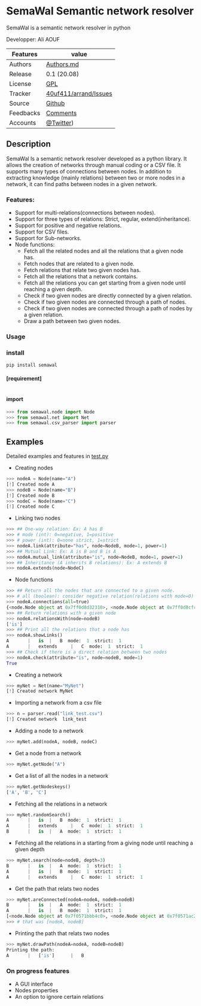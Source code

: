 # SemaWal Semantic network resolver
SemaWal is a semantic network resolver in python

<!--![arrand logo](doc/arrand_header.png  "arrand logo")-->
<!--![PyPI - Downloads](https://img.shields.io/pypi/dm/arrand)-->

  Developper:  Ali AOUF

Features |   value
---------|---------------------------------------------------------------------------------
Authors  | [Authors.md](https://github.com/40uf411/SemaWal/master/AUTHORS.md)
Release  | 0.1 (20.08)
License  |[GPL](https://github.com/40uf411/SemaWal/master/LICENSE)
Tracker  |[40uf411/arrand/Issues](https://github.com/40uf411/SemaWal/issues)
Source  |[Github](http://github.com/40uf411/SemaWal)
Feedbacks  |[Comments](https://github.com/40uf411/SemaWal/)
Accounts  |[@Twitter](https://twitter.com/40uf411))

## Description

SemaWal Is a semantic network resolver developed as a python library. It allows the creation of networks through manual coding or a CSV file. It supports many types of connections between nodes.
In addition to extracting knowledge (mainly relations) between two or more nodes in a network, it can find paths between nodes in a given network.

###  Features:
* Support for multi-relations(connections between nodes).
* Support for three types of relations: Strict, regular, extend(inheritance).
* Support for positive and negative relations.
* Support for CSV files.
* Support for Sub-networks.
* Node functions:
	* Fetch all the related nodes and all the relations that a given node has. 
	* Fetch nodes that are related to a given node.	
	* Fetch relations that relate two given nodes has.
	* Fetch all the relations that a network contains.
	* Fetch all the relations you can get starting from a given node until reaching a given depth.
	* Check if two given nodes are directly connected by a given relation.
	* Check if two given nodes are connected through a path of nodes.
	* Check if two given nodes are connected through a path of nodes by a given relation.
	* Draw a path between two given nodes.

### Usage
### install
```shell
pip install semawal
```
#### [requirement]
```
```

#### import
```python
>>> from semawal.node import Node
>>> from semawal.net import Net
>>> from semawal.csv_parser import parser
```
## Examples

Detailed examples and features in [test.py](tests/test.py) 

*  Creating nodes
```python
>>> nodeA = Node(name="A")
[!] Created node A
>>> nodeB = Node(name="B")
[!] Created node B
>>> nodeC = Node(name="C")
[!] Created node C
```

*  Linking two nodes
```python
>>> ## One-way relation: Ex: A has B
>>> # mode (int): 0=negative, 1=positive
>>> # power (int): 0=none strict, 1=strict
>>> nodeA.link(attribute="has", node=NodeB, mode=1, power=1)
>>> ## Mutual Link: Ex: A is B and B is A
>>> nodeA.mutual_link(attribute="is", node=NodeB, mode=1, power=1)
>>> ## Inheritance (A inherits B relations): Ex: A extends B
>>> nodeA.extends(node=NodeC)
```

* Node functions
```python
>>> ## Return all the nodes that are connected to a given node.
>>> # all (boolean): consider negative relation(relations with mode=0) like "is not", "has not"... 
>>> nodeA.connections(all=true)
{<node.Node object at 0x7ff0d8d32310>, <node.Node object at 0x7ff0d8cfcfd0>}
>>> ## Return relations with a given node
>>> nodeA.relationsWith(node=nodeB)
['is']
>>> ## Print all the relations that a node has
>>> nodeA.showLinks()
A       |   is  |   B  mode:  1  strict:  1
A       |   extends     |   C  mode:  1  strict:  1
>>> ## Check if there is a direct relation between two nodes
>>> nodeA.check(attribute="is", node=nodeB, mode=1)
True
```

*  Creating a network
```python
>>> myNet = Net(name="MyNet")
[!] Created network MyNet
```

*  Importing a network from a csv file
```python
>>> n = parser.read("link_test.csv")
[!] Created network  link_test
```

*  Adding a node to a network
```python
>>> myNet.add(nodeA, nodeB, nodeC)
```

*  Get a node from a network
```python
>>> myNet.getNode("A")
```

*  Get a list of all the nodes in a network
```python
>>> myNet.getNodeskeys()
['A', 'B', 'C']
```

*  Fetching all the relations in a network
```python
>>> myNet.randomSearch()
A       |   is  |   B  mode:  1  strict:  1
A       |   extends     |   C  mode:  1  strict:  1
B       |   is  |   A  mode:  1  strict:  1
```

*  Fetching all the relations in a starting from a giving node until reaching a given depth
```python
>>> myNet.search(node=nodeB, depth=3)
B       |   is  |   A  mode:  1  strict:  1
A       |   is  |   B  mode:  1  strict:  1
A       |   extends     |   C  mode:  1  strict:  1
```

* Get the path that relats two nodes
```python
>>> myNet.areConnected(nodeA=nodeA, nodeB=nodeB)
B       |   is  |   A  mode:  1  strict:  1
A       |   is  |   B  mode:  1  strict:  1
[<node.Node object at 0x7f0571bbb4c0>, <node.Node object at 0x7f0571ac2310>]
>>> # that was [nodeA, nodeB]
```

* Printing the path that relats two nodes
```python
>>> myNet.drawPath(nodeA=nodeA, nodeB=nodeB)
Printing the path:
A       |   ['is']      |   B
```

### On progress features
* A GUI interface
* Nodes properties
* An option to ignore certain relations
